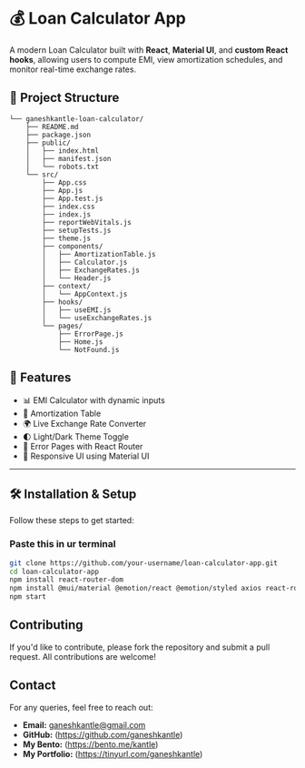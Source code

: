 # 💰 Loan Calculator App

A modern Loan Calculator built with **React**, **Material UI**, and **custom React hooks**, allowing users to compute EMI, view amortization schedules, and monitor real-time exchange rates.

## 🧱 Project Structure
```
└── ganeshkantle-loan-calculator/
    ├── README.md
    ├── package.json
    ├── public/
    │   ├── index.html
    │   ├── manifest.json
    │   └── robots.txt
    └── src/
        ├── App.css
        ├── App.js
        ├── App.test.js
        ├── index.css
        ├── index.js
        ├── reportWebVitals.js
        ├── setupTests.js
        ├── theme.js
        ├── components/
        │   ├── AmortizationTable.js
        │   ├── Calculator.js
        │   ├── ExchangeRates.js
        │   └── Header.js
        ├── context/
        │   └── AppContext.js
        ├── hooks/
        │   ├── useEMI.js
        │   └── useExchangeRates.js
        └── pages/
            ├── ErrorPage.js
            ├── Home.js
            └── NotFound.js
```

## 🚀 Features

- 📊 EMI Calculator with dynamic inputs
- 🧮 Amortization Table
- 🌍 Live Exchange Rate Converter
- 🌓 Light/Dark Theme Toggle
- 🔀 Error Pages with React Router
- 📱 Responsive UI using Material UI

---

## 🛠️ Installation & Setup

Follow these steps to get started:

### Paste this in ur terminal

```bash
git clone https://github.com/your-username/loan-calculator-app.git
cd loan-calculator-app
npm install react-router-dom
npm install @mui/material @emotion/react @emotion/styled axios react-router-dom
npm start
```


## Contributing
If you'd like to contribute, please fork the repository and submit a pull request. All contributions are welcome!


## Contact
For any queries, feel free to reach out:
- **Email:** ganeshkantle@gmail.com
- **GitHub:** (https://github.com/ganeshkantle)
- **My Bento:** (https://bento.me/kantle)
- **My Portfolio:** (https://tinyurl.com/ganeshkantle)

